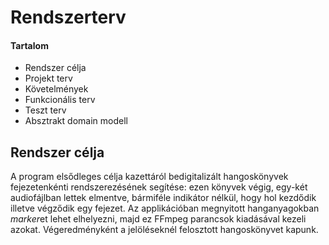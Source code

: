 # Rendszerterv
#### Tartalom
- Rendszer célja
- Projekt terv
- Követelmények
- Funkcionális terv
- Teszt terv
- Absztrakt domain modell

## Rendszer célja
A program elsődleges célja kazettáról bedigitalizált hangoskönyvek fejezetenkénti rendszerezésének segítése: ezen könyvek végig, egy-két audiofájlban lettek elmentve, bármiféle indikátor nélkül, hogy hol kezdődik illetve végződik egy fejezet.
Az applikációban megnyitott hanganyagokban *marker*et lehet elhelyezni, majd ez FFmpeg parancsok kiadásával kezeli azokat. Végeredményként a jelöléseknél felosztott hangoskönyvet kapunk.
